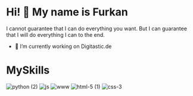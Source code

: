 # Hi! 👋 My name is Furkan
I cannot guarantee that I can do everything you want. But I can guarantee that I will do everything I can to the end.
- 🔭 I’m currently working on Digitastic.de

# MySkills

![python (2)](https://github.com/furkancankay/furkancankay/assets/139324087/7a82562b-1d45-4b17-9a54-7bdbc2894a69)
![js](https://github.com/furkancankay/furkancankay/assets/139324087/7a27dc39-d9e2-41fb-8d04-670ebfb5d728)
![www](https://github.com/furkancankay/furkancankay/assets/139324087/5a8f80a7-00b1-4641-ab95-aafcc5dfb321)
![html-5 (1)](https://github.com/furkancankay/furkancankay/assets/139324087/dce5f2ca-a38d-4042-930f-240d5ab16f67)
![css-3](https://github.com/furkancankay/furkancankay/assets/139324087/3815ce15-4a1e-46b0-a353-41cbb221b8e4)

<!--
**furkancankay/furkancankay** is a ✨ _special_ ✨ repository because its `README.md` (this file) appears on your GitHub profile.

Here are some ideas to get you started:

- 🌱 I’m currently learning ...
- 👯 I’m looking to collaborate on ...
- 🤔 I’m looking for help with ...
- 💬 Ask me about ...
- 📫 How to reach me: ...
- 😄 Pronouns: ...
- ⚡ Fun fact: ...
-->
